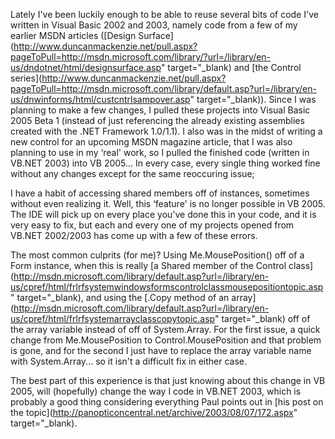 Lately I've been luckily enough to be able to reuse several bits of code I've written in Visual Basic 2002 and 2003, namely code from a few of my earlier MSDN articles ([Design Surface](http://www.duncanmackenzie.net/pull.aspx?pageToPull=http://msdn.microsoft.com/library/?url=/library/en-us/dndotnet/html/designsurface.asp" target="_blank) and [the Control series](http://www.duncanmackenzie.net/pull.aspx?pageToPull=http://msdn.microsoft.com/library/default.asp?url=/library/en-us/dnwinforms/html/custcntrlsampover.asp" target="_blank)). Since I was planning to make a few changes, I pulled these projects into Visual Basic 2005 Beta 1 (instead of just referencing the already existing assemblies created with the .NET Framework 1.0/1.1). I also was in the midst of writing a new control for an upcoming MSDN magazine article, that I was also planning to use in my &#8216;real' work, so I pulled the finished code (written in VB.NET 2003) into VB 2005... In every case, every single thing worked fine without any changes except for the same reoccuring issue;

I have a habit of accessing shared members off of instances, sometimes without even realizing it. Well, this &#8216;feature' is no longer possible in VB 2005. The IDE will pick up on every place you've done this in your code, and it is very easy to fix, but each and every one of my projects opened from VB.NET 2002/2003 has come up with a few of these errors.

The most common culprits (for me)? Using Me.MousePosition() off of a Form instance, when this is really [a Shared member of the Control class](http://msdn.microsoft.com/library/default.asp?url=/library/en-us/cpref/html/frlrfsystemwindowsformscontrolclassmousepositiontopic.asp" target="_blank), and using the [.Copy method of an array](http://msdn.microsoft.com/library/default.asp?url=/library/en-us/cpref/html/frlrfsystemarrayclasscopytopic.asp" target="_blank) off of the array variable instead of off of System.Array. For the first issue, a quick change from Me.MousePosition to Control.MousePosition and that problem is gone, and for the second I just have to replace the array variable name with System.Array... so it isn't a difficult fix in either case.

The best part of this experience is that just knowing about this change in VB 2005, will (hopefully) change the way I code in VB.NET 2003, which is probably a good thing considering everything Paul points out in [his post on the topic](http://panopticoncentral.net/archive/2003/08/07/172.aspx" target="_blank).